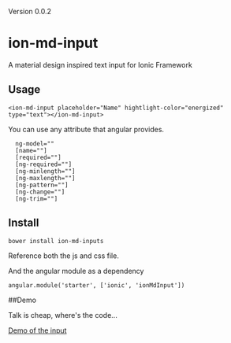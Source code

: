 Version 0.0.2

# ion-md-input
A material design inspired text input for Ionic Framework

## Usage
```
<ion-md-input placeholder="Name" hightlight-color="energized" type="text"></ion-md-input>
```
You can use any attribute that angular provides.

```
  ng-model=""
  [name=""]
  [required=""]
  [ng-required=""]
  [ng-minlength=""]
  [ng-maxlength=""]
  [ng-pattern=""]
  [ng-change=""]
  [ng-trim=""]
```

## Install
```
bower install ion-md-inputs
```

Reference both the js and css file.

And the angular module as a dependency

```
angular.module('starter', ['ionic', 'ionMdInput'])
```
##Demo

Talk is cheap, where's the code...

[Demo of the input](http://codepen.io/mhartington/pen/xbgVjb?editors=010)
